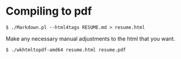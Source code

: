 # Compiling to pdf

    $ ./Markdown.pl --html4tags RESUME.md > resume.html

Make any necessary manual adjustments to the html that you want.

    $ ./wkhtmltopdf-amd64 resume.html resume.pdf
